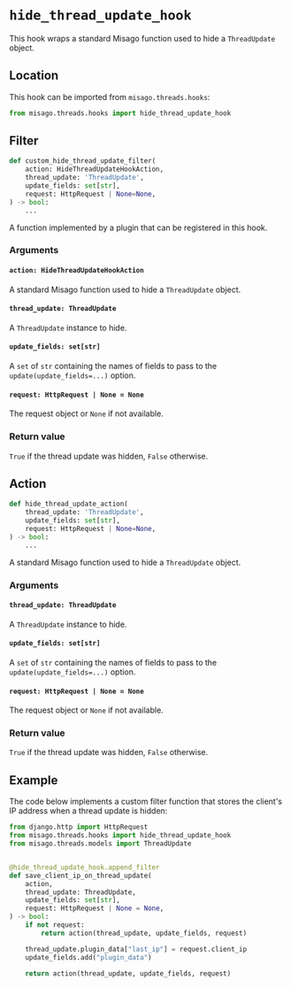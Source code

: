 # `hide_thread_update_hook`

This hook wraps a standard Misago function used to hide a `ThreadUpdate` object.


## Location

This hook can be imported from `misago.threads.hooks`:

```python
from misago.threads.hooks import hide_thread_update_hook
```


## Filter

```python
def custom_hide_thread_update_filter(
    action: HideThreadUpdateHookAction,
    thread_update: 'ThreadUpdate',
    update_fields: set[str],
    request: HttpRequest | None=None,
) -> bool:
    ...
```

A function implemented by a plugin that can be registered in this hook.


### Arguments

#### `action: HideThreadUpdateHookAction`

A standard Misago function used to hide a `ThreadUpdate` object.


#### `thread_update: ThreadUpdate`

A `ThreadUpdate` instance to hide.


#### `update_fields: set[str]`

A `set` of `str` containing the names of fields to pass to the `update(update_fields=...)` option.


#### `request: HttpRequest | None = None`

The request object or `None` if not available.


### Return value

`True` if the thread update was hidden, `False` otherwise.


## Action

```python
def hide_thread_update_action(
    thread_update: 'ThreadUpdate',
    update_fields: set[str],
    request: HttpRequest | None=None,
) -> bool:
    ...
```

A standard Misago function used to hide a `ThreadUpdate` object.


### Arguments

#### `thread_update: ThreadUpdate`

A `ThreadUpdate` instance to hide.


#### `update_fields: set[str]`

A `set` of `str` containing the names of fields to pass to the `update(update_fields=...)` option.


#### `request: HttpRequest | None = None`

The request object or `None` if not available.


### Return value

`True` if the thread update was hidden, `False` otherwise.


## Example

The code below implements a custom filter function that stores the client's IP address when a thread update is hidden:

```python
from django.http import HttpRequest
from misago.threads.hooks import hide_thread_update_hook
from misago.threads.models import ThreadUpdate


@hide_thread_update_hook.append_filter
def save_client_ip_on_thread_update(
    action,
    thread_update: ThreadUpdate,
    update_fields: set[str],
    request: HttpRequest | None = None,
) -> bool:
    if not request:
        return action(thread_update, update_fields, request)

    thread_update.plugin_data["last_ip"] = request.client_ip
    update_fields.add("plugin_data")

    return action(thread_update, update_fields, request)
```